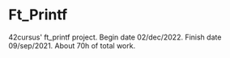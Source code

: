 # Ft_Printf
42cursus' ft_printf project. Begin date 02/dec/2022. Finish date 09/sep/2021. About 70h of total work.
